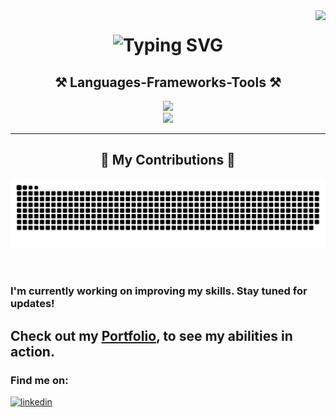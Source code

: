 <img align="right" src="https://visitor-badge.laobi.icu/badge?page_id=LakottaMa.LakottaMa" />
<h1 align="center">
    <img src="https://readme-typing-svg.herokuapp.com?font=Fira+Code&weight=700&size=36&duration=3000&pause=2000&color=78DDF7&center=true&vCenter=true&random=false&width=1500&height=100&lines=Hi+Thear!+I%C2%B4m+Marcel+Lakotta+%F0%9F%91%8B;A+passionate+Frontend+Developer+from+Dahlen%2C+Sachsen%2C+Germany+%F0%9F%87%A9%F0%9F%87%AA" alt="Typing SVG" />
<h2 align="center">⚒️ Languages-Frameworks-Tools ⚒️</h2>
<div align="center">
    <img src="https://skillicons.dev/icons?i=html,css,sass,javascript,typescript" /><br>
    <img src="https://skillicons.dev/icons?i=angular,firebase,github,git,vscode" /><br>
</div>
<hr/>
<div align="center">
  <h2>🐍 My Contributions 🐍</h2>
  <img alt="snake eating my contributions" src="https://raw.githubusercontent.com/LakottaMa/LakottaMa/output/github-contribution-grid-snake.svg" />  
  <br/><br/><br/>
</div>

### I'm currently working on improving my skills. Stay tuned for updates!

## Check out my <a href="https://marcel-lakotta.de/">Portfolio</a>, to see my abilities in action.

<h3>Find me on:</h3>
  <a href="https://www.linkedin.com/in/marcel-lakotta/"><img alt="linkedin" src="https://img.shields.io/badge/linkedin-%230077B5.svg?style=for-the-badge&logo=linkedin&logoColor=white" /></a>
